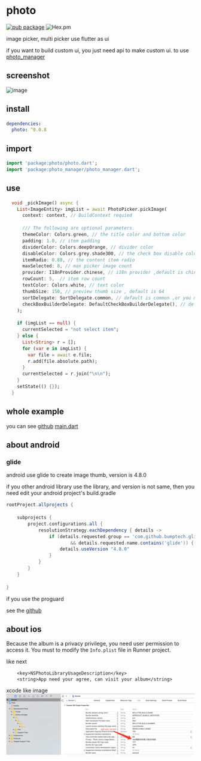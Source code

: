 # photo

[![pub package](https://img.shields.io/pub/v/photo.svg)](https://pub.dartlang.org/packages/photo)
![Hex.pm](https://img.shields.io/hexpm/l/plug.svg)


image picker, multi picker
use flutter as ui

if you want to build custom ui, you just need api to make custom ui. to use [photo_manager](https://github.com/CaiJingLong/flutter_photo_manager)

## screenshot

![image](https://github.com/CaiJingLong/some_asset/blob/master/image_picker1.gif)

## install

```yaml
dependencies:
  photo: ^0.0.8
```

## import

```dart
import 'package:photo/photo.dart';
import 'package:photo_manager/photo_manager.dart';
```

## use

```dart
  void _pickImage() async {
    List<ImageEntity> imgList = await PhotoPicker.pickImage(
      context: context, // BuildContext requied

      /// The following are optional parameters.
      themeColor: Colors.green, // the title color and bottom color
      padding: 1.0, // item padding
      dividerColor: Colors.deepOrange, // divider color
      disableColor: Colors.grey.shade300, // the check box disable color
      itemRadio: 0.88, // the content item radio
      maxSelected: 8, // max picker image count
      provider: I18nProvider.chinese, // i18n provider ,default is chinese. , you can custom I18nProvider or use ENProvider()
      rowCount: 5,  // item row count
      textColor: Colors.white, // text color
      thumbSize: 150, // preview thumb size , default is 64
      sortDelegate: SortDelegate.common, // default is common ,or you make custom delegate to sort your gallery
      checkBoxBuilderDelegate: DefaultCheckBoxBuilderDelegate(), // default is DefaultCheckBoxBuilderDelegate ,or you make custom delegate to create checkbox
    );

    if (imgList == null) {
      currentSelected = "not select item";
    } else {
      List<String> r = [];
      for (var e in imgList) {
        var file = await e.file;
        r.add(file.absolute.path);
      }
      currentSelected = r.join("\n\n");
    }
    setState(() {});
  }

```

## whole example

you can see [github](https://github.com/caijinglong/flutter_photo/blob/master/example/)  [main.dart](https://github.com/caijinglong/flutter_photo/blob/master/example/lib/main.dart)

## about android

### glide

android use glide to create image thumb, version is 4.8.0

if you other android library use the library, and version is not same, then you need edit your android project's build.gradle

```gradle
rootProject.allprojects {

    subprojects {
        project.configurations.all {
            resolutionStrategy.eachDependency { details ->
                if (details.requested.group == 'com.github.bumptech.glide'
                        && details.requested.name.contains('glide')) {
                    details.useVersion "4.8.0"
                }
            }
        }
    }

}
```

if you use the proguard

see the [github](https://github.com/bumptech/glide#proguard)


## about ios

Because the album is a privacy privilege, you need user permission to access it. You must to modify the `Info.plist` file in Runner project.


like next

```plist
	<key>NSPhotoLibraryUsageDescription</key>
    <string>App need your agree, can visit your album</string>
```

xcode like image
![in xcode](https://github.com/CaiJingLong/some_asset/blob/master/flutter_photo2.png)